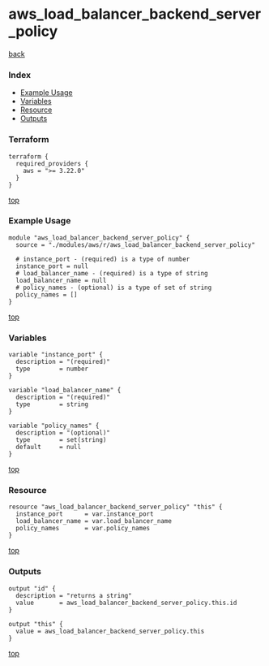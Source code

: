 # aws_load_balancer_backend_server_policy
[back](../aws.md)
### Index
- [Example Usage](#example-usage)
- [Variables](#variables)
- [Resource](#resource)
- [Outputs](#outputs)
### Terraform
```hcl
terraform {
  required_providers {
    aws = ">= 3.22.0"
  }
}
```
[top](#index)
### Example Usage
```hcl
module "aws_load_balancer_backend_server_policy" {
  source = "./modules/aws/r/aws_load_balancer_backend_server_policy"

  # instance_port - (required) is a type of number
  instance_port = null
  # load_balancer_name - (required) is a type of string
  load_balancer_name = null
  # policy_names - (optional) is a type of set of string
  policy_names = []
}
```
[top](#index)
### Variables
```hcl
variable "instance_port" {
  description = "(required)"
  type        = number
}

variable "load_balancer_name" {
  description = "(required)"
  type        = string
}

variable "policy_names" {
  description = "(optional)"
  type        = set(string)
  default     = null
}
```
[top](#index)

### Resource
```hcl
resource "aws_load_balancer_backend_server_policy" "this" {
  instance_port      = var.instance_port
  load_balancer_name = var.load_balancer_name
  policy_names       = var.policy_names
}
```
[top](#index)
### Outputs
```hcl
output "id" {
  description = "returns a string"
  value       = aws_load_balancer_backend_server_policy.this.id
}

output "this" {
  value = aws_load_balancer_backend_server_policy.this
}
```
[top](#index)
